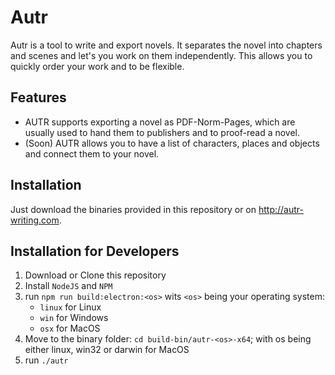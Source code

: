# Autr

Autr is a tool to write and export novels.
It separates the novel into chapters and scenes and let's you work on them independently.
This allows you to quickly order your work and to be flexible.

## Features
* AUTR supports exporting a novel as PDF-Norm-Pages, which are usually used to hand them to publishers and to proof-read a novel.
* (Soon) AUTR allows you to have a list of characters, places and objects and connect them to your novel.

## Installation
Just download the binaries provided in this repository or on http://autr-writing.com.

## Installation for Developers

1. Download or Clone this repository
1. Install `NodeJS` and `NPM`
1. run `npm run build:electron:<os>` wits `<os>` being your operating system:
    * `linux` for Linux
    * `win` for Windows
    * `osx` for MacOS
1. Move to the binary folder: `cd build-bin/autr-<os>-x64`; with os being either linux, win32 or darwin for MacOS
1. run `./autr`
